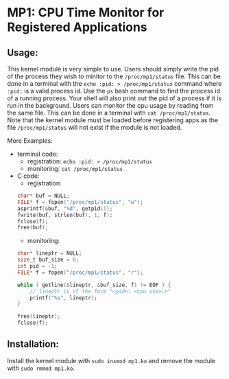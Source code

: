 # MP1: CPU Time Monitor for Registered Applications

## Usage:

This kernel module is very simple to use. Users should simply write the pid of the
process they wish to minitor to the `/proc/mp1/status` file. This can be done in a 
terminal with the `echo :pid: > /proc/mp1/status` command where `:pid:` is a valid
process id. Use the `ps` bash command to find the process id of a running process.
Your shell will also print out the pid of a process if it is run in the background.
Users can monitor the cpu usage by reading from the same file. This can be done
in a terminal with `cat /proc/mp1/status`. Note that the kernel module must be 
loaded before registering apps as the file `/proc/mp1/status` will not exist 
if the module is not loaded. 

More Examples:
* terminal code:
    - registration: `echo :pid: > /proc/mp1/status`
    - monitoring: `cat /proc/mp1/status`
* C code:
    - registration: 
    ```c
    char* buf = NULL;
    FILE* f = fopen("/proc/mp1/status", "w"); 
    asprintf(&buf, "%d", getpid());
    fwrite(buf, strlen(buf), 1, f);
    fclose(f);
    free(buf);
    ```
    - monitoring: 
    ```c
	char* lineptr = NULL;
	size_t buf_size = 0;
	int pid = -1;
	FILE* f = fopen("/proc/mp1/status", "r");

	while ( getline(&lineptr, &buf_size, f) != EOF ) {
        // lineptr is of the form "<pid>: <cpu use>\n"
        printf("%s", lineptr);
	}

	free(lineptr);
	fclose(f);
    ```

## Installation:

Install the kernel module with `sudo insmod mp1.ko` and remove the module with `sudo rmmod mp1.ko`.
